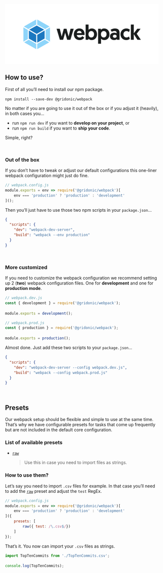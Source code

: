 ![webpack](media/logo.png)

## How to use?

First of all you’ll need to install our npm package.

`npm install --save-dev @gridonic/webpack`

No matter if you are going to use it out of the box or if you adjust it (heavily), in both cases you…

- run `npm run dev` if you want to **develop on your project**, or 
- run `npm run build` if you want to **ship your code**.

Simple, right? 

<br>

### Out of the box

If you don’t have to tweak or adjust our default configurations this one-liner webpack configuration might just do fine.

```js
// webpack.config.js
module.exports = env => require('@gridonic/webpack')[
    env === 'production' ? 'production' : 'development'
]();
```

Then you’ll just have to use those two npm scripts in your `package.json`…

```json
{
  "scripts": {
    "dev": "webpack-dev-server",
    "build": "webpack --env production"
  }
}
``` 

<br>

### More customized

If you need to customize the webpack configuration we recommend setting up 2 (**two**) webpack configuration files. One for **development** and one for **production mode**.

```js
// webpack.dev.js
const { development } = require('@gridonic/webpack');

module.exports = development();
```

```js
// webpack.prod.js
const { production } = require('@gridonic/webpack');

module.exports = production();
```

Almost done. Just add these two scripts to your `package.json`…

```json
{
  "scripts": {
    "dev": "webpack-dev-server --config webpack.dev.js",
    "build": "webpack --config webpack.prod.js"
  }
}
```

<br>

## Presets

Our webpack setup should be flexible and simple to use at the same time. That’s why we have configurable presets for tasks that come up frequently but are not included in the default core configuration.

### List of available presets

- [`raw`]  
  > Use this in case you need to import files as strings.

### How to use them?

Let’s say you need to import `.csv` files for example. In that case you’ll need to add the [`raw`] preset and adjust the `test` RegEx.

```js
// webpack.config.js
module.exports = env => require('@gridonic/webpack')[
    env === 'production' ? 'production' : 'development'
]({
    presets: [
        raw({ test: /\.csv$/})
    ]
});
```

That’s it. You now can import your `.csv` files as strings.

```js
import TopTenCommits from './TopTenCommits.csv';

console.log(TopTenCommits);
```



[`raw`]: ./src/presets/raw.js
